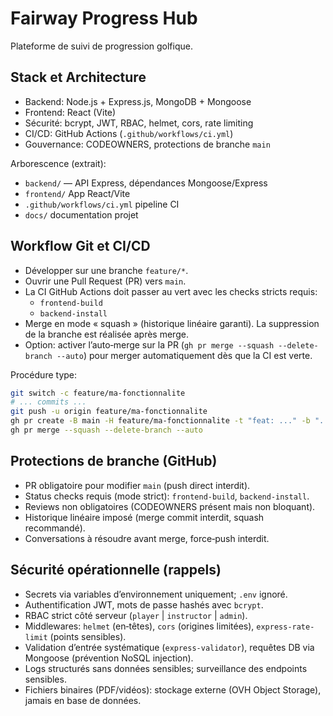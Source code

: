# Fairway Progress Hub

Plateforme de suivi de progression golfique.

## Stack et Architecture
- Backend: Node.js + Express.js, MongoDB + Mongoose
- Frontend: React (Vite)
- Sécurité: bcrypt, JWT, RBAC, helmet, cors, rate limiting
- CI/CD: GitHub Actions (`.github/workflows/ci.yml`)
- Gouvernance: CODEOWNERS, protections de branche `main`

Arborescence (extrait):
- `backend/` — API Express, dépendances Mongoose/Express
- `frontend/`  App React/Vite
- `.github/workflows/ci.yml`  pipeline CI
- `docs/`  documentation projet

## Workflow Git et CI/CD

- Développer sur une branche `feature/*`.
- Ouvrir une Pull Request (PR) vers `main`.
- La CI GitHub Actions doit passer au vert avec les checks stricts requis:
  - `frontend-build`
  - `backend-install`
- Merge en mode « squash » (historique linéaire garanti). La suppression de la branche est réalisée après merge.
- Option: activer l’auto‑merge sur la PR (`gh pr merge --squash --delete-branch --auto`) pour merger automatiquement dès que la CI est verte.

Procédure type:
```bash
git switch -c feature/ma-fonctionnalite
# ... commits ...
git push -u origin feature/ma-fonctionnalite
gh pr create -B main -H feature/ma-fonctionnalite -t "feat: ..." -b "..."
gh pr merge --squash --delete-branch --auto
```

## Protections de branche (GitHub)

- PR obligatoire pour modifier `main` (push direct interdit).
- Status checks requis (mode strict): `frontend-build`, `backend-install`.
- Reviews non obligatoires (CODEOWNERS présent mais non bloquant).
- Historique linéaire imposé (merge commit interdit, squash recommandé).
- Conversations à résoudre avant merge, force‑push interdit.

## Sécurité opérationnelle (rappels)

- Secrets via variables d’environnement uniquement; `.env` ignoré.
- Authentification JWT, mots de passe hashés avec `bcrypt`.
- RBAC strict côté serveur (`player` | `instructor` | `admin`).
- Middlewares: `helmet` (en‑têtes), `cors` (origines limitées), `express-rate-limit` (points sensibles).
- Validation d’entrée systématique (`express-validator`), requêtes DB via Mongoose (prévention NoSQL injection).
- Logs structurés sans données sensibles; surveillance des endpoints sensibles.
- Fichiers binaires (PDF/vidéos): stockage externe (OVH Object Storage), jamais en base de données.
